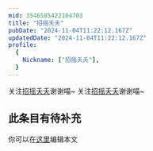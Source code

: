 ```yaml
---
mid: 3546585422104703
title: "招摇夭夭"
pubDate: "2024-11-04T11:22:12.167Z"
updatedDate: "2024-11-04T11:22:12.167Z"
profile:
  {
    Nickname: ["招摇夭夭"],
  }
---
```


关注[招摇夭夭](https://space.bilibili.com/3546585422104703)谢谢喵~ 关注[招摇夭夭](https://space.bilibili.com/3546585422104703)谢谢喵~

## 此条目有待补充
你可以在[这里](https://github.com/Yuhanawa/VTuber.ICU-Content/edit/master/v/招摇夭夭/index.md)编辑本文
